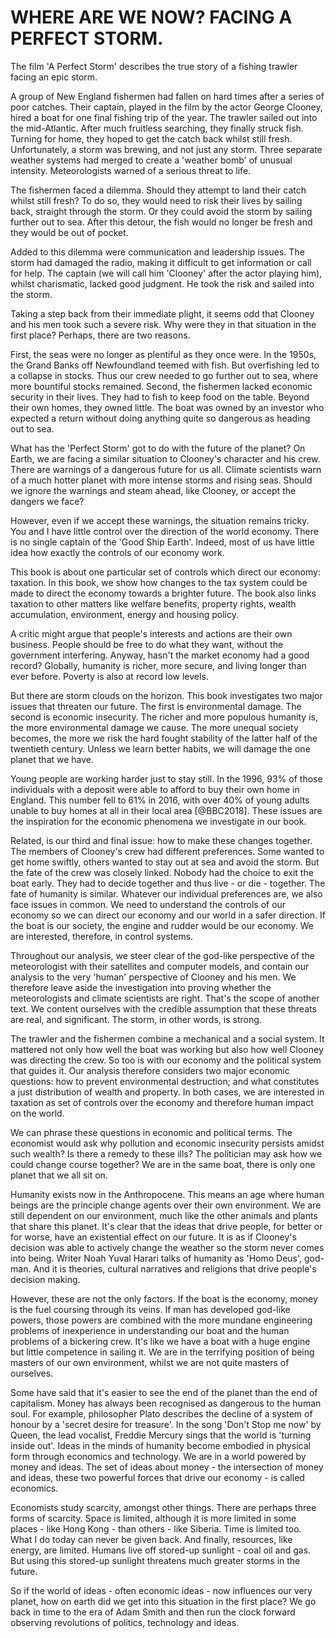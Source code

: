 # WHERE ARE WE NOW? FACING A PERFECT STORM.
The film 'A Perfect Storm' describes the true story of a fishing trawler facing an epic storm. 

A group of New England fishermen had fallen on hard times after a series of poor catches. Their captain, played in the film by the actor George Clooney, hired a boat for one final fishing trip of the year. The trawler sailed out into the mid-Atlantic. After much fruitless searching, they finally struck fish. Turning for home, they hoped to get the catch back whilst still fresh. Unfortunately, a storm was brewing, and not just any storm. Three separate weather systems had merged to create a 'weather bomb' of unusual intensity. Meteorologists warned of a serious threat to life.  

The fishermen faced a dilemma. Should they attempt to land their catch whilst still fresh? To do so, they would need to risk their lives by sailing back, straight through the storm. Or they could avoid the storm by sailing further out to sea. After this detour, the fish would no longer be fresh and they would be out of pocket.

Added to this dilemma were communication and leadership issues. The storm had damaged the radio, making it difficult to get information or call for help. The captain (we will call him 'Clooney' after the actor playing him), whilst charismatic, lacked good judgment. He took the risk and sailed into the storm.

Taking a step back from their immediate plight, it seems odd that Clooney and his men took such a severe risk. Why were they in that situation in the first place? Perhaps, there are two reasons.

First, the seas were no longer as plentiful as they once were. In the 1950s, the Grand Banks off Newfoundland teemed with fish. But overfishing led to a collapse in stocks. Thus our crew needed to go further out to sea, where more bountiful stocks remained. Second, the fishermen lacked economic security in their lives. They had to fish to keep food on the table. Beyond their own homes, they owned little. The boat was owned by an investor who expected a return without doing anything quite so dangerous as heading out to sea.

What has the 'Perfect Storm' got to do with the future of the planet? On Earth, we are facing a similar situation to Clooney's character and his crew. There are warnings of a dangerous future for us all. Climate scientists warn of a much hotter planet with more intense storms and rising seas. Should we ignore the warnings and steam ahead, like Clooney, or accept the dangers we face?

However, even if we accept these warnings, the situation remains tricky. You and I have little control over the direction of the world economy. There is no single captain of the 'Good Ship Earth'. Indeed, most of us have little idea how  exactly the controls of our economy work. 

This book is about one particular set of controls which direct our economy: taxation. In this book, we show how changes to the tax system could be made to direct the economy towards a brighter future. The book also links taxation to other matters like welfare benefits, property rights, wealth accumulation, environment, energy and housing policy.

A critic might argue that people's interests and actions are their own business. People should be free to do what they want, without the government interfering. Anyway, hasn't the market economy had a good record? Globally, humanity is richer, more secure, and living longer than ever before. Poverty is also at record low levels. 

But there are storm clouds on the horizon. This book investigates two major issues that threaten our future. The first is environmental damage. The second is economic insecurity. The richer and more populous humanity is, the more environmental damage we cause. The more unequal society becomes, the more we risk the hard fought stability of the latter half of the twentieth century. Unless we learn better habits, we will damage the one planet that we have.  

 Young people are working harder just to stay still. In the 1996, 93% of those individuals with a deposit were able to afford to buy their own home in England. This number fell to 61% in 2016, with over 40% of young adults unable to buy homes at all in their local area [@BBC2018]. These issues are the inspiration for the economic phenomena we investigate in our book.

Related, is our third and final issue: how to make these changes together. The members of Clooney's crew had different preferences. Some wanted to get home swiftly, others wanted to stay out at sea and avoid the storm. But the fate of the crew was closely linked. Nobody had the choice to exit the boat early. They had to decide together and thus live - or die - together. The fate of humanity is similar. Whatever our individual preferences are, we also face issues in common. We need to understand the controls of our economy so we can direct our economy and our world in a safer direction. If the boat is our society, the engine and rudder would be our economy. We are interested, therefore, in  control systems. 

 Throughout our analysis, we steer clear of the god-like perspective of the meteorologist with their satellites and computer models, and contain our analysis to the very 'human' perspective of Clooney and his men. We therefore leave aside the investigation into proving whether the meteorologists and climate scientists are right. That's the scope of another text. We content ourselves with the credible assumption that these threats are real, and significant. The storm, in other words, is strong. 

The trawler and the fishermen combine a mechanical and a social system. It mattered not only how well the boat was working but also how well Clooney was directing the crew. So too is with our economy and the political system that guides it. Our analysis therefore considers two major economic questions: how to prevent environmental destruction; and what constitutes a just distribution of wealth and property. In both cases, we are interested in taxation as set of controls over the economy and therefore human impact on the world.

We can phrase these questions in economic and political terms. The economist would ask why pollution and economic insecurity persists amidst such wealth? Is there a remedy to these ills? The politician may ask how we could change course together? We are in the same boat, there is only one planet that we all sit on.

 Humanity exists now in the Anthropocene. This means an age where human beings are the principle change agents over their own environment. We are still dependent on our environment, much like the other animals and plants that share this planet. It's clear that the ideas that drive people, for better or for worse, have an existential effect on our future. It is as if Clooney's decision was able to actively change the weather so the storm never comes into being. Writer Noah Yuval Harari talks of humanity as 'Homo Deus', god-man. And it is theories, cultural narratives and religions that drive people's decision making. 

However, these are not the only factors. If the boat is the economy, money is the fuel coursing through its veins. If man has developed god-like powers, those powers are combined with the more mundane engineering problems of inexperience in understanding our boat and the human problems of a bickering crew. It's like we have a boat with a huge engine but little competence in sailing it. We are in the terrifying position of being masters of our own environment, whilst we are not quite masters of ourselves. 

Some have said that it's easier to see the end of the planet than the end of capitalism. Money has always been recognised as dangerous to the human soul. For example, philosopher Plato describes the decline of a system of honour by a 'secret desire for treasure'. In the song 'Don't Stop me now' by Queen, the lead vocalist, Freddie Mercury sings that the world is 'turning inside out'. Ideas in the minds of humanity become embodied in physical form through economics and technology. We are in a world powered by money and ideas. The set of ideas about money - the intersection of money and ideas, these two powerful forces that drive our economy - is called economics.

Economists study scarcity, amongst other things. There are perhaps three forms of scarcity. Space is limited, although it is more limited in some places - like Hong Kong - than others - like Siberia. Time is limited too. What I do today can never be given back. And finally, resources, like energy, are limited. Humans live off stored-up sunlight - coal oil and gas. But using this stored-up sunlight threatens much greater storms in the future. 

So if the world of ideas - often economic ideas - now influences our very planet, how on earth did we get into this situation in the first place? We go back in time to the era of Adam Smith and then run the clock forward observing revolutions of politics, technology and ideas.



